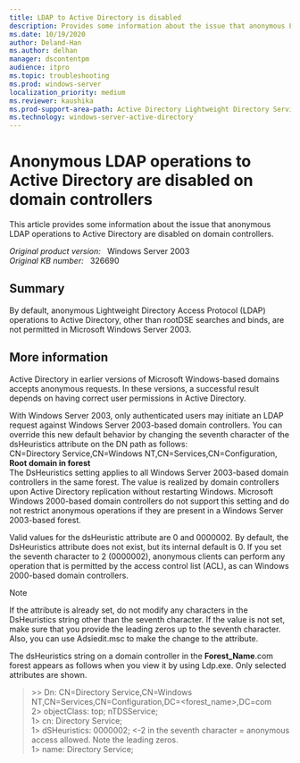```yaml
---
title: LDAP to Active Directory is disabled
description: Provides some information about the issue that anonymous LDAP operations to Active Directory are disabled on domain controllers.
ms.date: 10/19/2020
author: Deland-Han
ms.author: delhan 
manager: dscontentpm
audience: itpro
ms.topic: troubleshooting
ms.prod: windows-server
localization_priority: medium
ms.reviewer: kaushika
ms.prod-support-area-path: Active Directory Lightweight Directory Services (AD LDS) and Active Directory Application Mode (ADAM)
ms.technology: windows-server-active-directory
---
```

# Anonymous LDAP operations to Active Directory are disabled on domain controllers

This article provides some information about the issue that anonymous LDAP operations to Active Directory are disabled on domain controllers.

_Original product version:_ &nbsp; Windows Server 2003  
_Original KB number:_ &nbsp; 326690

## Summary

By default, anonymous Lightweight Directory Access Protocol (LDAP) operations to Active Directory, other than rootDSE searches and binds, are not permitted in Microsoft Windows Server 2003.

## More information

Active Directory in earlier versions of Microsoft Windows-based domains accepts anonymous requests. In these versions, a successful result depends on having correct user permissions in Active Directory.

With Windows Server 2003, only authenticated users may initiate an LDAP request against Windows Server 2003-based domain controllers. You can override this new default behavior by changing the seventh character of the dsHeuristics attribute on the DN path as follows:  
CN=Directory Service,CN=Windows NT,CN=Services,CN=Configuration, **Root domain in forest**  
The DsHeuristics setting applies to all Windows Server 2003-based domain controllers in the same forest. The value is realized by domain controllers upon Active Directory replication without restarting Windows. Microsoft Windows 2000-based domain controllers do not support this setting and do not restrict anonymous operations if they are present in a Windows Server 2003-based forest.

Valid values for the dsHeuristic attribute are 0 and 0000002. By default, the DsHeuristics attribute does not exist, but its internal default is 0. If you set the seventh character to 2 (0000002), anonymous clients can perform any operation that is permitted by the access control list (ACL), as can Windows 2000-based domain controllers.

> [!NOTE]
> If the attribute is already set, do not modify any characters in the DsHeuristics string other than the seventh character. If the value is not set, make sure that you provide the leading zeros up to the seventh character. Also, you can use Adsiedit.msc to make the change to the attribute.

The dsHeuristics string on a domain controller in the
 **Forest_Name**.com forest appears as follows when you view it by using Ldp.exe. Only selected attributes are shown.

>\>> Dn: CN=Directory Service,CN=Windows NT,CN=Services,CN=Configuration,DC=<forest_name>,DC=com  
 2> objectClass: top; nTDSService;  
 1> cn: Directory Service;  
 1> dSHeuristics: 0000002; <-2 in the seventh character = anonymous  
    access allowed. Note the leading zeros.  
 1> name: Directory Service;
